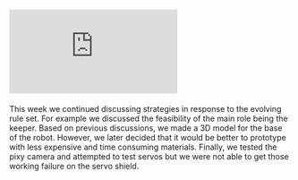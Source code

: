 # ![equation](https://latex.codecogs.com/gif.latex?%5Cdpi%7B300%7D%20%5Ctext%7BFebruary%7D%5C%3B11%5E%7Bth%7D)

This week we continued discussing strategies in response to the evolving rule set.  For example we discussed the feasibility of the main role being the keeper.  Based on previous discussions, we made a 3D model for the base of the robot.  However, we later decided that it would be better to prototype with less expensive and time consuming materials.  Finally, we tested the pixy camera and attempted to test servos but we were not able to get those working failure on the servo shield.
